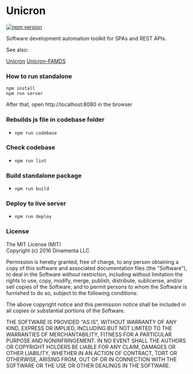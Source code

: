 Unicron
================

[![npm version](https://badge.fury.io/js/unicron-sdk.svg)](https://badge.fury.io/js/unicron-sdk)

Software development automation toolkit for SPAs and REST APIs.

See also:

[Unicron](https://github.com/web2solutions/unicron)
[Unicron-FAMDS](https://github.com/web2solutions/Unicron-FAMD)


### How to run standalone

```
npm install
npm run server
```

After that, open http://localhost:8080 in the browser


### Rebuilds js file in codebase folder

- `npm run codebase`

### Check codebase

- `npm run lint`

### Build standalone package

- `npm run build`

### Deploy to live server

- `npm run deploy`


### License

The MIT License (MIT)    
Copyright (c) 2016 Dinamenta LLC

Permission is hereby granted, free of charge, to any person obtaining a copy of this software and associated documentation files (the "Software"), to deal in the Software without restriction, including without limitation the rights to use, copy, modify, merge, publish, distribute, sublicense, and/or sell copies of the Software, and to permit persons to whom the Software is furnished to do so, subject to the following conditions:

The above copyright notice and this permission notice shall be included in all copies or substantial portions of the Software.

THE SOFTWARE IS PROVIDED "AS IS", WITHOUT WARRANTY OF ANY KIND, EXPRESS OR IMPLIED, INCLUDING BUT NOT LIMITED TO THE WARRANTIES OF MERCHANTABILITY, FITNESS FOR A PARTICULAR PURPOSE AND NONINFRINGEMENT. IN NO EVENT SHALL THE AUTHORS OR COPYRIGHT HOLDERS BE LIABLE FOR ANY CLAIM, DAMAGES OR OTHER LIABILITY, WHETHER IN AN ACTION OF CONTRACT, TORT OR OTHERWISE, ARISING FROM, OUT OF OR IN CONNECTION WITH THE SOFTWARE OR THE USE OR OTHER DEALINGS IN THE SOFTWARE.